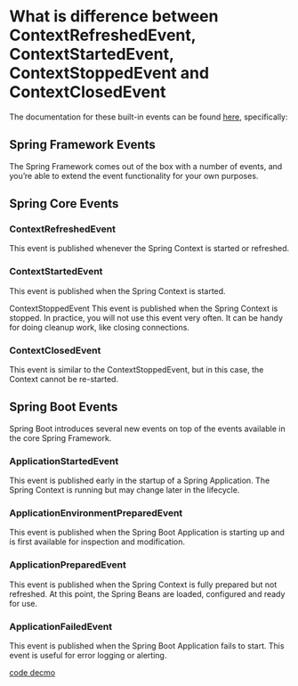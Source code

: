 # What is difference between ContextRefreshedEvent, ContextStartedEvent, ContextStoppedEvent and ContextClosedEvent

The documentation for these built-in events can be found [here](https://docs.spring.io/spring-framework/docs/current/reference/html/core.html#context-functionality-events), specifically:

## Spring Framework Events
The Spring Framework comes out of the box with a number of events, and you’re able to extend the event functionality for your own purposes.

## Spring Core Events
### ContextRefreshedEvent
This event is published whenever the Spring Context is started or refreshed.

### ContextStartedEvent
This event is published when the Spring Context is started.

ContextStoppedEvent
This event is published when the Spring Context is stopped. In practice, you will not use this event very often. It can be handy for doing cleanup work, like closing connections.

### ContextClosedEvent
This event is similar to the ContextStoppedEvent, but in this case, the Context cannot be re-started.

## Spring Boot Events
Spring Boot introduces several new events on top of the events available in the core Spring Framework.

### ApplicationStartedEvent
This event is published early in the startup of a Spring Application. The Spring Context is running but may change later in the lifecycle.

### ApplicationEnvironmentPreparedEvent
This event is published when the Spring Boot Application is starting up and is first available for inspection and modification.

### ApplicationPreparedEvent
This event is published when the Spring Context is fully prepared but not refreshed. At this point, the Spring Beans are loaded, configured and ready for use.

### ApplicationFailedEvent
This event is published when the Spring Boot Application fails to start. This event is useful for error logging or alerting.

[code decmo](../src/main/java/com/larry/listener/MyApplicationListener.java)